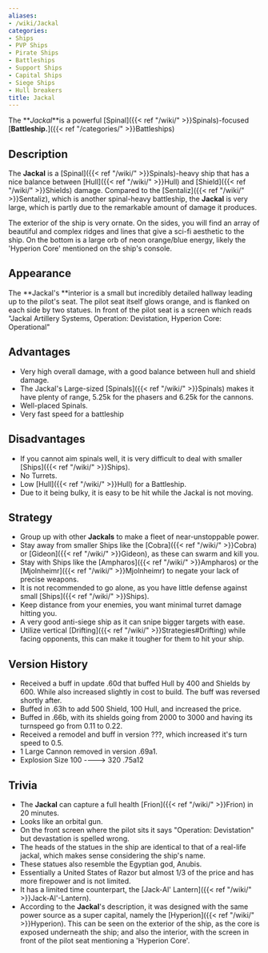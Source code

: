 ```yaml
---
aliases:
- /wiki/Jackal
categories:
- Ships
- PVP Ships
- Pirate Ships
- Battleships
- Support Ships
- Capital Ships
- Siege Ships
- Hull breakers
title: Jackal
---
```


The **_Jackal_**is a powerful [Spinal]({{< ref "/wiki/" >}}Spinals)-focused [**Battleship.**]({{< ref "/categories/" >}}Battleships)

## Description

The **Jackal** is a [Spinal]({{< ref "/wiki/" >}}Spinals)-heavy ship that has a nice balance between [Hull]({{< ref "/wiki/" >}}Hull) and [Shield]({{< ref "/wiki/" >}}Shields) damage. Compared to the [Sentaliz]({{< ref "/wiki/" >}}Sentaliz), which is another spinal-heavy battleship, the **Jackal** is very large, which is partly due to the remarkable amount of damage it produces.

The exterior of the ship is very ornate. On the sides, you will find an array of beautiful and complex ridges and lines that give a sci-fi aesthetic to the ship. On the bottom is a large orb of neon orange/blue energy, likely the 'Hyperion Core' mentioned on the ship's console.

## Appearance

The **Jackal's **interior is a small but incredibly detailed hallway leading up to the pilot's seat. The pilot seat itself glows orange, and is flanked on each side by two statues. In front of the pilot seat is a screen which reads "Jackal Artillery Systems, Operation: Devistation, Hyperion Core: Operational"

## Advantages

- Very high overall damage, with a good balance between hull and shield damage.
- The Jackal's Large-sized [Spinals]({{< ref "/wiki/" >}}Spinals) makes it have plenty of range, 5.25k for the phasers and 6.25k for the cannons.
- Well-placed Spinals.
- Very fast speed for a battleship

## Disadvantages

- If you cannot aim spinals well, it is very difficult to deal with smaller [Ships]({{< ref "/wiki/" >}}Ships).
- No Turrets.
- Low [Hull]({{< ref "/wiki/" >}}Hull) for a Battleship.
- Due to it being bulky, it is easy to be hit while the Jackal is not moving.

## Strategy

- Group up with other **Jackals** to make a fleet of near-unstoppable power.
- Stay away from smaller Ships like the [Cobra]({{< ref "/wiki/" >}}Cobra) or [Gideon]({{< ref "/wiki/" >}}Gideon), as these can swarm and kill you.
- Stay with Ships like the [Ampharos]({{< ref "/wiki/" >}}Ampharos) or the [Mjolnheimr]({{< ref "/wiki/" >}}Mjolnheimr) to negate your lack of precise weapons.
- It is not recommended to go alone, as you have little defense against small [Ships]({{< ref "/wiki/" >}}Ships).
- Keep distance from your enemies, you want minimal turret damage hitting you.
- A very good anti-siege ship as it can snipe bigger targets with ease.
- Utilize vertical [Drifting]({{< ref "/wiki/" >}}Strategies#Drifting) while facing opponents, this can make it tougher for them to hit your ship.

## Version History 

- Received a buff in update .60d that buffed Hull by 400 and Shields by 600. While also increased slightly in cost to build. The buff was reversed shortly after.
- Buffed in .63h to add 500 Shield, 100 Hull, and increased the price.
- Buffed in .66b, with its shields going from 2000 to 3000 and having its turnspeed go from 0.11 to 0.22.
- Received a remodel and buff in version ???, which increased it's turn speed to 0.5.
- 1 Large Cannon removed in version .69a1.
- Explosion Size 100 ----> 320 .75a12

## Trivia

- The **Jackal** can capture a full health [Frion]({{< ref "/wiki/" >}}Frion) in 20 minutes.
- Looks like an orbital gun.
- On the front screen where the pilot sits it says "Operation: Devistation" but devastation is spelled wrong.
- The heads of the statues in the ship are identical to that of a real-life jackal, which makes sense considering the ship's name.
- These statues also resemble the Egyptian god, Anubis.
- Essentially a United States of Razor but almost 1/3 of the price and has more firepower and is not limited.
- It has a limited time counterpart, the [Jack-Al' Lantern]({{< ref "/wiki/" >}}Jack-Al'-Lantern).
- According to the **Jackal**'s description, it was designed with the same power source as a super capital, namely the [Hyperion]({{< ref "/wiki/" >}}Hyperion). This can be seen on the exterior of the ship, as the core is exposed underneath the ship; and also the interior, with the screen in front of the pilot seat mentioning a 'Hyperion Core'.